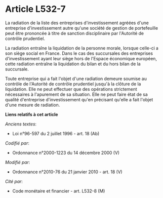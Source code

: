 # Article L532-7

La radiation de la liste des entreprises d'investissement agréées d'une entreprise d'investissement autre qu'une société de
gestion de portefeuille peut être prononcée à titre de sanction disciplinaire par l'Autorité de contrôle prudentiel. 

La radiation entraîne la liquidation de la personne morale, lorsque celle-ci a son siège social en France. Dans le cas des
succursales des entreprises d'investissement ayant leur siège hors de l'Espace économique européen, cette radiation entraîne
la liquidation du bilan et du hors bilan de la succursale. 

Toute entreprise qui a fait l'objet d'une radiation demeure soumise au contrôle de l'Autorité de contrôle prudentiel jusqu'à
la clôture de la liquidation. Elle ne peut effectuer que des opérations strictement nécessaires à l'apurement de sa
situation. Elle ne peut faire état de sa qualité d'entreprise d'investissement qu'en précisant qu'elle a fait l'objet d'une
mesure de radiation.

**Liens relatifs à cet article**

_Anciens textes_:

  - Loi n°96-597 du 2 juillet 1996 - art. 18 (Ab)

_Codifié par_:

  - Ordonnance n°2000-1223 du 14 décembre 2000 (V)

_Modifié par_:

  - Ordonnance n°2010-76 du 21 janvier 2010 - art. 18 (V)

_Cité par_:

  - Code monétaire et financier - art. L532-8 (M)
